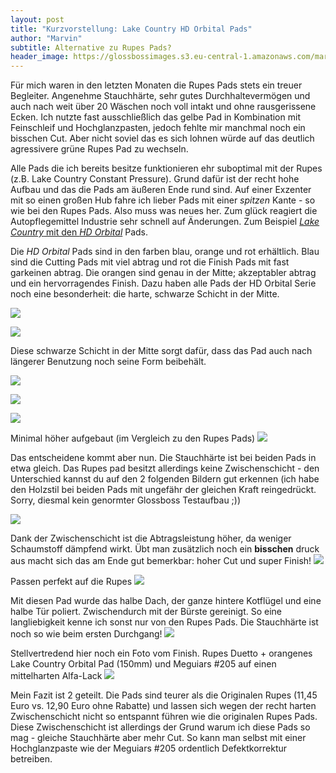 ```yaml
---
layout: post
title: "Kurzvorstellung: Lake Country HD Orbital Pads"
author: "Marvin"
subtitle: Alternative zu Rupes Pads?
header_image: https://glossbossimages.s3.eu-central-1.amazonaws.com/marvin/lakecountryorbitalpad/P1020990.JPG
---
```


Für mich waren in den letzten Monaten die Rupes Pads stets ein treuer Begleiter. Angenehme Stauchhärte, sehr gutes Durchhaltevermögen und auch nach weit über 20 Wäschen noch voll intakt und ohne rausgerissene Ecken. Ich nutzte fast ausschließlich das gelbe Pad in Kombination mit Feinschleif und Hochglanzpasten, jedoch fehlte mir manchmal noch ein bisschen Cut. Aber nicht soviel das es sich lohnen würde auf das deutlich agressivere grüne Rupes Pad zu wechseln.

Alle Pads die ich bereits besitze funktionieren ehr suboptimal mit der Rupes (z.B. Lake Country Constant Pressure). Grund dafür ist der recht hohe Aufbau und das die Pads am äußeren Ende rund sind. Auf einer Exzenter mit so einen großen Hub fahre ich lieber Pads mit einer *spitzen* Kante - so wie bei den Rupes Pads. Also muss was neues her. Zum glück reagiert die Autopflegemittel Industrie sehr schnell auf Änderungen. Zum Beispiel [*Lake Country* mit den *HD Orbital*](http://www.autopflege24.net/ap24shop/lake-country-hd-orbital-orange-polishing-pad-6-150mm.html) Pads.

Die *HD Orbital* Pads sind in den farben blau, orange und rot erhältlich. Blau sind die Cutting Pads mit viel abtrag und rot die Finish Pads mit fast garkeinen abtrag. Die orangen sind genau in der Mitte; akzeptabler abtrag und ein hervorragendes Finish. Dazu haben alle Pads der HD Orbital Serie noch eine besonderheit: die harte, schwarze Schicht in der Mitte.


![](https://glossbossimages.s3.eu-central-1.amazonaws.com/marvin/lakecountryorbitalpad/P1020980.JPG)


![](https://glossbossimages.s3.eu-central-1.amazonaws.com/marvin/lakecountryorbitalpad/P1020982.JPG)

Diese schwarze Schicht in der Mitte sorgt dafür, dass das Pad auch nach längerer Benutzung noch seine Form beibehält.

![](https://glossbossimages.s3.eu-central-1.amazonaws.com/marvin/lakecountryorbitalpad/P1020984.JPG)

![](https://glossbossimages.s3.eu-central-1.amazonaws.com/marvin/lakecountryorbitalpad/P1020985.JPG)

![](https://glossbossimages.s3.eu-central-1.amazonaws.com/marvin/lakecountryorbitalpad/P1020986.JPG)

Minimal höher aufgebaut (im Vergleich zu den Rupes Pads)
![](https://glossbossimages.s3.eu-central-1.amazonaws.com/marvin/lakecountryorbitalpad/P1020987.JPG)

Das entscheidene kommt aber nun. Die Stauchhärte ist bei beiden Pads in etwa gleich. Das Rupes pad besitzt allerdings keine Zwischenschicht - den Unterschied kannst du auf den 2 folgenden Bildern gut erkennen (ich habe den Holzstil bei beiden Pads mit ungefähr der gleichen Kraft reingedrückt. Sorry, diesmal kein genormter Glossboss Testaufbau ;))

![](https://glossbossimages.s3.eu-central-1.amazonaws.com/marvin/lakecountryorbitalpad/P1020988.JPG)

Dank der Zwischenschicht ist die Abtragsleistung höher, da weniger Schaumstoff dämpfend wirkt. Übt man zusätzlich noch ein **bisschen** druck aus macht sich das am Ende gut bemerkbar: hoher Cut und super Finish!
![](https://glossbossimages.s3.eu-central-1.amazonaws.com/marvin/lakecountryorbitalpad/P1020989.JPG)

Passen perfekt auf die Rupes
![](https://glossbossimages.s3.eu-central-1.amazonaws.com/marvin/lakecountryorbitalpad/P1020990.JPG)

Mit diesen Pad wurde das halbe Dach, der ganze hintere Kotflügel und eine halbe Tür poliert. Zwischendurch mit der Bürste gereinigt. So eine langliebigkeit kenne ich sonst nur von den Rupes Pads. Die Stauchhärte ist noch so wie beim ersten Durchgang!
![](https://glossbossimages.s3.eu-central-1.amazonaws.com/marvin/lakecountryorbitalpad/P1020991.JPG)

Stellvertredend hier noch ein Foto vom Finish. Rupes Duetto + orangenes Lake Country Orbital Pad (150mm) und Meguiars #205 auf einen mittelharten Alfa-Lack
![](https://glossbossimages.s3.eu-central-1.amazonaws.com/marvin/lakecountryorbitalpad/P1020994.JPG)


Mein Fazit ist 2 geteilt. Die Pads sind teurer als die Originalen Rupes (11,45 Euro vs. 12,90 Euro ohne Rabatte) und lassen sich wegen der recht harten Zwischenschicht nicht so entspannt führen wie die originalen Rupes Pads. Diese Zwischenschicht ist allerdings der Grund warum ich diese Pads so mag - gleiche Stauchhärte aber mehr Cut. So kann man selbst mit einer Hochglanzpaste wie der Meguiars #205 ordentlich Defektkorrektur betreiben.
